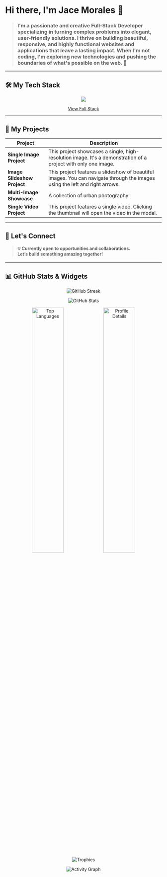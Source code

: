 # Hi there, I'm Jace Morales 👋

<blockquote>
<h3>I'm a passionate and creative Full-Stack Developer specializing in turning complex problems into elegant, user-friendly solutions. I thrive on building beautiful, responsive, and highly functional websites and applications that leave a lasting impact. When I'm not coding, I'm exploring new technologies and pushing the boundaries of what's possible on the web. 🚀</h4>
</blockquote>

---

## 🛠️ My Tech Stack

<p align="center">
  <a href="https://skillicons.dev">
    <img src="https://skillicons.dev/icons?i=js,ts,php,ruby,python,kotlin,dart" />
  </a>
</p>
<p align="center">
  <a href="https://jacemorales.netlify.app/dcs/tech_stack">View Full Stack</a>
</p>

---

## 🚀 My Projects

| Project                   | Description                                                                                             |
| ------------------------- | ------------------------------------------------------------------------------------------------------- |
| **Single Image Project**  | This project showcases a single, high-resolution image. It's a demonstration of a project with only one image. |
| **Image Slideshow Project**| This project features a slideshow of beautiful images. You can navigate through the images using the left and right arrows. |
| **Multi-Image Showcase**  | A collection of urban photography.                                                                      |
| **Single Video Project**  | This project features a single video. Clicking the thumbnail will open the video in the modal.         |

---

## 🤝 Let's Connect

<h4>
  <blockquote>💡 Currently open to opportunities and collaborations.<br/>Let’s build something amazing together!</blockquote>
</h4>

---

## 📊 GitHub Stats & Widgets
<!-- Contribution streak / activity -->
<p align="center">
  <img alt="GitHub Streak" src="https://github-readme-streak-stats.herokuapp.com/?user=jacemorales&theme=tokyonight&hide_border=true" />
</p>


<!-- Main GitHub stats (stars, commits, prs, issues, etc.) -->
<p align="center">
  <img alt="GitHub Stats" src="https://github-readme-stats.vercel.app/api?username=jacemorales&show_icons=true&count_private=true&include_all_commits=true&theme=tokyonight&hide_border=true" />
</p>

<!-- Top languages (compact) -->
<p align="center">
  <img  width="45%" alt="Top Languages" src="https://github-readme-stats.vercel.app/api/top-langs/?username=jacemorales&layout=compact&theme=tokyonight&hide_border=true" />


<!-- Profile summary details (commits last year, total commits, contributed to, etc.) -->

  <img  width="45%" alt="Profile Details" src="https://github-profile-summary-cards.vercel.app/api/cards/profile-details?username=jacemorales&theme=tokyonight" />
</p>

<!-- Trophies / accomplishments -->
<p align="center">
  <img alt="Trophies" src="https://github-profile-trophy.vercel.app/?username=jacemorales&theme=tokyonight&no-frame=true" />
</p>

<!-- Activity graph (contribution heatmap style) -->
<p align="center">
  <img alt="Activity Graph" src="https://github-readme-activity-graph.vercel.app/graph?username=jacemorales&theme=react-dark" />
</p>
